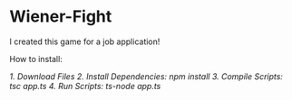# Wiener-Fight
I created this game for a job application!

How to install:

<i>1. Download Files </i>
<i>2. Install Dependencies: npm install </i>
<i>3. Compile Scripts: tsc app.ts </i>
<i>4. Run Scripts: ts-node app.ts </i>
